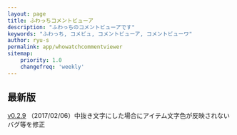 ```yaml
---
layout: page
title: ふわっちコメントビューア
description: "ふわっちのコメントビューアです"
keywords: "ふわっち, コメビュ, コメントビューア, コメントビューワ"
author: ryu-s
permalink: app/whowatchcommentviewer
sitemap:
    priority: 1.0
    changefreq: 'weekly'	
---
```


## 最新版
[v0.2.9](https://github.com/ryu-s/WhowatchCommentViewer/releases/download/v0.2.9/WhowatchCommentViewer_v0.2.9.zip) （2017/02/06）中抜き文字にした場合にアイテム文字色が反映されないバグ等を修正  

